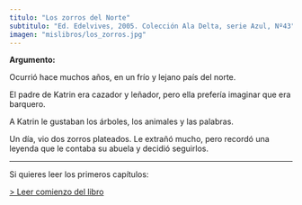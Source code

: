 ```yaml
---
titulo: "Los zorros del Norte"
subtitulo: "Ed. Edelvives, 2005. Colección Ala Delta, serie Azul, Nº43"
imagen: "mislibros/los_zorros.jpg"
---
```

 **Argumento:**

Ocurrió hace muchos años, en un frío y lejano país del norte.

El padre de Katrin era cazador y leñador, pero ella prefería imaginar que era barquero.

A Katrin le gustaban los árboles, los animales y las palabras.

Un día, vio dos zorros plateados. Le extrañó mucho, pero recordó una leyenda que le contaba su abuela y decidió seguirlos.

* * *

Si quieres leer los primeros capítulos:

[> Leer comienzo del libro](/ver/paraleer/loszorros-capitulo1)

